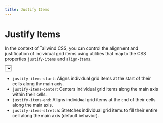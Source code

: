 ```yaml
---
title: Justify Items
---
```


# Justify Items

In the context of Tailwind CSS, you can control the alignment and justification of individual grid items using utilities that map to the CSS properties `justify-items` and `align-items`.

<script lang="ts">
  import { Example } from '$components';
  import { justifyItems } from '../routes/playgrounds/grid/grid-classes.ts';
  import Select from '../routes/playgrounds/select.svelte';

  let selected = 'justify-items-start';
</script>

<div class="space-y-4">
  <Select
    id="Grid"
    title="Justify Content"
    bind:value={selected}
    options={justifyItems}
    required
  />

  <Example highlight="justify-">
    <div class="grid {selected} grid-flow-col gap-4 text-white text-sm  bg-cyan-100 p-4 rounded-md">
      <div class="px-2 h-14 rounded-md flex items-center justify-center bg-fuchsia-500 shadow-lg">01</div>
      <div class="px-2 h-14 rounded-md flex items-center justify-center bg-fuchsia-500 shadow-lg">02</div>
      <div class="px-2 h-14 rounded-md flex items-center justify-center bg-fuchsia-500 shadow-lg">03</div>
      <div class="px-2 h-14 rounded-md flex items-center justify-center bg-fuchsia-500 shadow-lg">04</div>
      <div class="px-2 h-14 rounded-md flex items-center justify-center bg-fuchsia-500 shadow-lg">05</div>
      <div class="px-2 h-14 rounded-md flex items-center justify-center bg-fuchsia-500 shadow-lg">06</div>
    </div>
  </Example>
</div>

- `justify-items-start`: Aligns individual grid items at the start of their cells along the main axis.
- `justify-items-center`: Centers individual grid items along the main axis within their cells.
- `justify-items-end`: Aligns individual grid items at the end of their cells along the main axis.
- `justify-items-stretch`: Stretches individual grid items to fill their entire cell along the main axis (default behavior).
